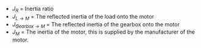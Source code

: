 - $J_R$ = Inertia ratio
- $J_{L\to M}$ = The reflected inertia of the load onto the motor
- $J_{Gearbox\to M}$ = The reflected inertia of the gearbox onto the motor
- $J_M$ = The inertia of the motor, this is supplied by the manufacturer of the motor.